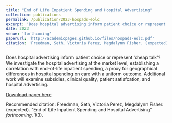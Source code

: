 ```yaml
---
title: "End of Life Inpatient Spending and Hospital Advertising"
collection: publications
permalink: /publication/2023-hospads-eolc
excerpt: 'Does hospital advertising inform patient choice or represent 'cheap talk'? We investigate the hospital advertising at the market level, establishing a correlation with end-of-life inpatient spending, a proxy for geographical differences in hospital spending on care with a uniform outcome.'
date: 2023
venue: 'forthcoming'
paperurl: 'http://academicpages.github.io/files/hospads-eolc.pdf'
citation: 'Freedman, Seth, Victoria Perez, Megdalynn Fisher. (expected). &quot;End of Life Inpatient Spending and Hospital Advertising&quot; <i>forthcoming 1</i>. 1(3).'
---
```


Does hospital advertising inform patient choice or represent 'cheap talk'? We investigate the hospital advertising at the market level, establishing a correlation with end-of-life inpatient spending, a proxy for geographical differences in hospital spending on care with a uniform outcome. Additional work will examine subsidies, clinical quality, patient satisfcation, and hospital advertising.

[Download paper here](http://academicpages.github.io/files/hospads-eolc.pdf)

Recommended citation: Freedman, Seth, Victoria Perez, Megdalynn Fisher. (expected). "End of Life Inpatient Spending and Hospital Advertising" <i>forthcoming</i>. 1(3).
